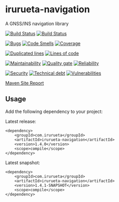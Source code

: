 # irurueta-navigation
A GNSS/INS navigation library

[![Build Status](https://github.com/albertoirurueta/irurueta-navigation/actions/workflows/master.yml/badge.svg)](https://github.com/albertoirurueta/irurueta-navigation/actions)
[![Build Status](https://github.com/albertoirurueta/irurueta-navigation/actions/workflows/develop.yml/badge.svg)](https://github.com/albertoirurueta/irurueta-navigation/actions)

[![Bugs](https://sonarcloud.io/api/project_badges/measure?project=albertoirurueta_irurueta-navigation&metric=bugs)](https://sonarcloud.io/dashboard?id=albertoirurueta_irurueta-navigation)
[![Code Smells](https://sonarcloud.io/api/project_badges/measure?project=albertoirurueta_irurueta-navigation&metric=code_smells)](https://sonarcloud.io/dashboard?id=albertoirurueta_irurueta-navigation)
[![Coverage](https://sonarcloud.io/api/project_badges/measure?project=albertoirurueta_irurueta-navigation&metric=coverage)](https://sonarcloud.io/dashboard?id=albertoirurueta_irurueta-navigation)

[![Duplicated lines](https://sonarcloud.io/api/project_badges/measure?project=albertoirurueta_irurueta-navigation&metric=duplicated_lines_density)](https://sonarcloud.io/dashboard?id=albertoirurueta_irurueta-navigation)
[![Lines of code](https://sonarcloud.io/api/project_badges/measure?project=albertoirurueta_irurueta-navigation&metric=ncloc)](https://sonarcloud.io/dashboard?id=albertoirurueta_irurueta-navigation)

[![Maintainability](https://sonarcloud.io/api/project_badges/measure?project=albertoirurueta_irurueta-navigation&metric=sqale_rating)](https://sonarcloud.io/dashboard?id=albertoirurueta_irurueta-navigation)
[![Quality gate](https://sonarcloud.io/api/project_badges/measure?project=albertoirurueta_irurueta-navigation&metric=alert_status)](https://sonarcloud.io/dashboard?id=albertoirurueta_irurueta-navigation)
[![Reliability](https://sonarcloud.io/api/project_badges/measure?project=albertoirurueta_irurueta-navigation&metric=reliability_rating)](https://sonarcloud.io/dashboard?id=albertoirurueta_irurueta-navigation)

[![Security](https://sonarcloud.io/api/project_badges/measure?project=albertoirurueta_irurueta-navigation&metric=security_rating)](https://sonarcloud.io/dashboard?id=albertoirurueta_irurueta-navigation)
[![Technical debt](https://sonarcloud.io/api/project_badges/measure?project=albertoirurueta_irurueta-navigation&metric=sqale_index)](https://sonarcloud.io/dashboard?id=albertoirurueta_irurueta-navigation)
[![Vulnerabilities](https://sonarcloud.io/api/project_badges/measure?project=albertoirurueta_irurueta-navigation&metric=vulnerabilities)](https://sonarcloud.io/dashboard?id=albertoirurueta_irurueta-navigation)

[Maven Site Report](http://albertoirurueta.github.io/irurueta-navigation)

## Usage

Add the following dependency to your project:

Latest release:
```
<dependency>
    <groupId>com.irurueta</groupId>
    <artifactId>irurueta-navigation</artifactId>
    <version>1.4.0</version>
    <scope>compile</scope>
</dependency>
```

Latest snapshot:
```
<dependency>
    <groupId>com.irurueta</groupId>
    <artifactId>irurueta-navigation</artifactId>
    <version>1.4.1-SNAPSHOT</version>
    <scope>compile</scope>
</dependency>
```
